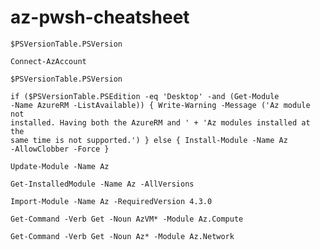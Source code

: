 # az-pwsh-cheatsheet

<code>$PSVersionTable.PSVersion</code>

<code>Connect-AzAccount</code>

<code>$PSVersionTable.PSVersion</code>

<code>if ($PSVersionTable.PSEdition -eq 'Desktop' -and (Get-Module -Name AzureRM -ListAvailable)) {
    Write-Warning -Message ('Az module not installed. Having both the AzureRM and ' +
      'Az modules installed at the same time is not supported.')
} else {
    Install-Module -Name Az -AllowClobber -Force
}
  </code>
  
<code>Update-Module -Name Az</code>

<code>Get-InstalledModule -Name Az -AllVersions</code>

<code>Import-Module -Name Az -RequiredVersion 4.3.0</code>

<code>Get-Command -Verb Get -Noun AzVM* -Module Az.Compute</code>

<code>Get-Command -Verb Get -Noun Az* -Module Az.Network</code>
